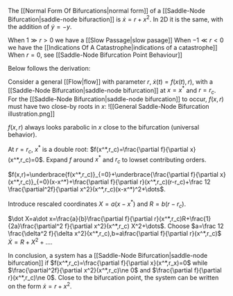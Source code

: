 The [[Normal Form Of Bifurcations|normal form]] of a [[Saddle-Node Bifurcation|saddle-node bifuraction]] is $\dot x=r+x^2$. 
In 2D it is the same, with the addition of $\dot y=-y$.

When $1\gg r>0$ we have a [[Slow Passage|slow pasage]]
When $-1\ll r<0$ we have the [[Indications Of A Catastrophe|indications of a catastrophe]]
When $r=0$, see [[Saddle-Node Bifurcation Point Behaviour]]


Below follows the derivation:

Consider a general [[Flow|flow]] with parameter $r$, $\dot x(t)=f(x(t),r)$, with a [[Saddle-Node Bifurcation|saddle-node bifurcation]] at $x=x^*$ and $r=r_c$. For the [[Saddle-Node Bifurcation|saddle-node bifurcation]] to occur, $f(x,r)$ must have two close-by roots in $x$:
![[General Saddle-Node Bifurcation illustration.png]]

$f(x,r)$ always looks parabolic in $x$ close to the bifurcation (universal behavior).

At $r=r_c$, $x^*$ is a double root: $f(x^*,r_c)=\frac{\partial f}{\partial x}(x^*,r_c)=0$.
Expand $f$ around $x^*$ and $r_c$ to lowset contributing orders.

$f(x,r)=\underbrace{f(x^*,r_c)}_{=0}+\underbrace{\frac{\partial f}{\partial x}(x^*,r_c)}_{=0}(x-x^*)+\frac{\partial f}{\partial r}(x^*,r_c)(r-r_c)+\frac 12 \frac{\partial^2f}{\partial x^2}(x^*,r_c)(x-x^*)^2+\dots$.

Introduce rescaled coordinates $X=a(x-x^*)$ and $R=b(r-r_c)$.

$\dot X=a\dot x=\frac{a}{b}\frac{\partial f}{\partial r}(x^*,r_c)R+\frac{1}{2a}\frac{\partial^2 f}{\partial x^2}(x^*,r_c) X^2+\dots$.
Choose $a=\frac 12 \frac{\delta^2 f}{\delta x^2}(x^*,r_c),b=a\frac{\partial f}{\partial r}(x^*,r_c)$
$\dot X=R+X^2+\dots$.

In conclusion, a system has a [[Saddle-Node Bifurcation|saddle-node bifurcation]] if $f(x^*,r_c)=\frac{\partial f}{\partial x}(x^*,r_x)=0$ while $\frac{\partial^2f}{\partial x^2}(x^*,r_c)\ne 0$ and $\frac{\partial f}{\partial r}(x^*,r_c)\ne 0$. Close to the bifurcation point, the system can be written on the form $\dot x=r+x^2$.
